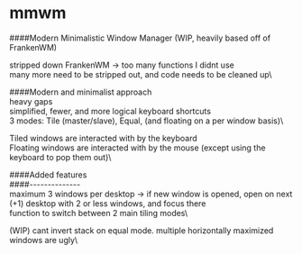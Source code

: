 # mmwm
####Modern Minimalistic Window Manager (WIP, heavily based off of FrankenWM)


stripped down FrankenWM -> too many functions I didnt use\
many more need to be stripped out, and code needs to be cleaned up\


####Modern and minimalist approach\
heavy gaps\
simplified, fewer, and more logical keyboard shortcuts\
3 modes: Tile (master/slave), Equal, (and floating on a per window basis)\

Tiled windows are interacted with by the keyboard\
Floating windows are interacted with by the mouse (except using the keyboard to pop them out)\


####Added features\
####--------------\
maximum 3 windows per desktop -> if new window is opened, open on next (+1) desktop with 2 or less windows, and focus there\
function to switch between 2 main tiling modes\

(WIP) cant invert stack on equal mode. multiple horizontally maximized windows are ugly\
